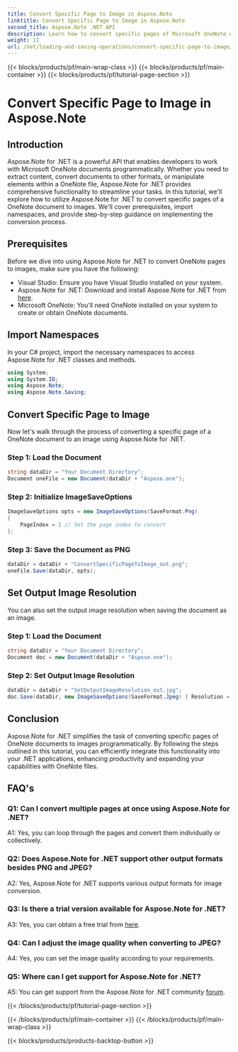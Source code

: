 ```yaml
---
title: Convert Specific Page to Image in Aspose.Note
linktitle: Convert Specific Page to Image in Aspose.Note
second_title: Aspose.Note .NET API
description: Learn how to convert specific pages of Microsoft OneNote documents to images programmatically using Aspose.Note for .NET.
weight: 11
url: /net/loading-and-saving-operations/convert-specific-page-to-image/
---
```


{{< blocks/products/pf/main-wrap-class >}}
{{< blocks/products/pf/main-container >}}
{{< blocks/products/pf/tutorial-page-section >}}

# Convert Specific Page to Image in Aspose.Note

## Introduction

Aspose.Note for .NET is a powerful API that enables developers to work with Microsoft OneNote documents programmatically. Whether you need to extract content, convert documents to other formats, or manipulate elements within a OneNote file, Aspose.Note for .NET provides comprehensive functionality to streamline your tasks. In this tutorial, we'll explore how to utilize Aspose.Note for .NET to convert specific pages of a OneNote document to images. We'll cover prerequisites, import namespaces, and provide step-by-step guidance on implementing the conversion process.

## Prerequisites

Before we dive into using Aspose.Note for .NET to convert OneNote pages to images, make sure you have the following:

- Visual Studio: Ensure you have Visual Studio installed on your system.
- Aspose.Note for .NET: Download and install Aspose.Note for .NET from [here](https://releases.aspose.com/note/net/).
- Microsoft OneNote: You'll need OneNote installed on your system to create or obtain OneNote documents.

## Import Namespaces

In your C# project, import the necessary namespaces to access Aspose.Note for .NET classes and methods.

```csharp
using System;
using System.IO;
using Aspose.Note;
using Aspose.Note.Saving;
```

## Convert Specific Page to Image

Now let's walk through the process of converting a specific page of a OneNote document to an image using Aspose.Note for .NET.

### Step 1: Load the Document

```csharp
string dataDir = "Your Document Directory";
Document oneFile = new Document(dataDir + "Aspose.one");
```

### Step 2: Initialize ImageSaveOptions

```csharp
ImageSaveOptions opts = new ImageSaveOptions(SaveFormat.Png)
{
    PageIndex = 1 // Set the page index to convert
};
```

### Step 3: Save the Document as PNG

```csharp
dataDir = dataDir + "ConvertSpecificPageToImage_out.png";
oneFile.Save(dataDir, opts);
```

## Set Output Image Resolution

You can also set the output image resolution when saving the document as an image.

### Step 1: Load the Document

```csharp
string dataDir = "Your Document Directory";
Document doc = new Document(dataDir + "Aspose.one");
```

### Step 2: Set Output Image Resolution

```csharp
dataDir = dataDir + "SetOutputImageResolution_out.jpg";
doc.Save(dataDir, new ImageSaveOptions(SaveFormat.Jpeg) { Resolution = 220 });
```

## Conclusion

Aspose.Note for .NET simplifies the task of converting specific pages of OneNote documents to images programmatically. By following the steps outlined in this tutorial, you can efficiently integrate this functionality into your .NET applications, enhancing productivity and expanding your capabilities with OneNote files.

## FAQ's

### Q1: Can I convert multiple pages at once using Aspose.Note for .NET?

A1: Yes, you can loop through the pages and convert them individually or collectively.

### Q2: Does Aspose.Note for .NET support other output formats besides PNG and JPEG?

A2: Yes, Aspose.Note for .NET supports various output formats for image conversion.

### Q3: Is there a trial version available for Aspose.Note for .NET?

A3: Yes, you can obtain a free trial from [here](https://releases.aspose.com/).

### Q4: Can I adjust the image quality when converting to JPEG?

A4: Yes, you can set the image quality according to your requirements.

### Q5: Where can I get support for Aspose.Note for .NET?

A5: You can get support from the Aspose.Note for .NET community [forum](https://forum.aspose.com/c/note/28).

{{< /blocks/products/pf/tutorial-page-section >}}

{{< /blocks/products/pf/main-container >}}
{{< /blocks/products/pf/main-wrap-class >}}

{{< blocks/products/products-backtop-button >}}
